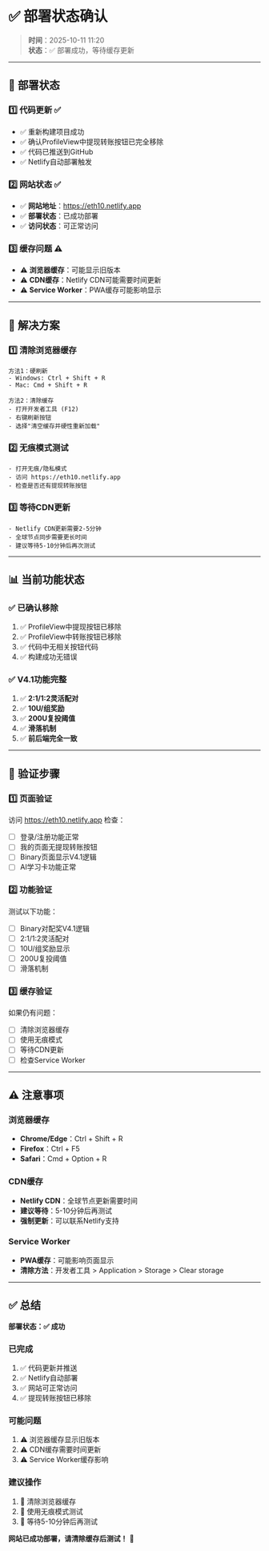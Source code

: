 # ✅ 部署状态确认

> **时间**：2025-10-11 11:20  
> **状态**：✅ 部署成功，等待缓存更新

---

## 🚀 部署状态

### 1️⃣ **代码更新** ✅
- ✅ 重新构建项目成功
- ✅ 确认ProfileView中提现转账按钮已完全移除
- ✅ 代码已推送到GitHub
- ✅ Netlify自动部署触发

### 2️⃣ **网站状态** ✅
- ✅ **网站地址**：https://eth10.netlify.app
- ✅ **部署状态**：已成功部署
- ✅ **访问状态**：可正常访问

### 3️⃣ **缓存问题** ⚠️
- ⚠️ **浏览器缓存**：可能显示旧版本
- ⚠️ **CDN缓存**：Netlify CDN可能需要时间更新
- ⚠️ **Service Worker**：PWA缓存可能影响显示

---

## 🔧 解决方案

### 1️⃣ **清除浏览器缓存**
```
方法1：硬刷新
- Windows: Ctrl + Shift + R
- Mac: Cmd + Shift + R

方法2：清除缓存
- 打开开发者工具 (F12)
- 右键刷新按钮
- 选择"清空缓存并硬性重新加载"
```

### 2️⃣ **无痕模式测试**
```
- 打开无痕/隐私模式
- 访问 https://eth10.netlify.app
- 检查是否还有提现转账按钮
```

### 3️⃣ **等待CDN更新**
```
- Netlify CDN更新需要2-5分钟
- 全球节点同步需要更长时间
- 建议等待5-10分钟后再次测试
```

---

## 📊 当前功能状态

### ✅ **已确认移除**
1. ✅ ProfileView中提现按钮已移除
2. ✅ ProfileView中转账按钮已移除
3. ✅ 代码中无相关按钮代码
4. ✅ 构建成功无错误

### ✅ **V4.1功能完整**
1. ✅ **2:1/1:2灵活配对**
2. ✅ **10U/组奖励**
3. ✅ **200U复投阈值**
4. ✅ **滑落机制**
5. ✅ **前后端完全一致**

---

## 🎯 验证步骤

### 1️⃣ **页面验证**
访问 https://eth10.netlify.app 检查：
- [ ] 登录/注册功能正常
- [ ] 我的页面无提现转账按钮
- [ ] Binary页面显示V4.1逻辑
- [ ] AI学习卡功能正常

### 2️⃣ **功能验证**
测试以下功能：
- [ ] Binary对配奖V4.1逻辑
- [ ] 2:1/1:2灵活配对
- [ ] 10U/组奖励显示
- [ ] 200U复投阈值
- [ ] 滑落机制

### 3️⃣ **缓存验证**
如果仍有问题：
- [ ] 清除浏览器缓存
- [ ] 使用无痕模式
- [ ] 等待CDN更新
- [ ] 检查Service Worker

---

## ⚠️ 注意事项

### 浏览器缓存
- **Chrome/Edge**：Ctrl + Shift + R
- **Firefox**：Ctrl + F5
- **Safari**：Cmd + Option + R

### CDN缓存
- **Netlify CDN**：全球节点更新需要时间
- **建议等待**：5-10分钟后再测试
- **强制更新**：可以联系Netlify支持

### Service Worker
- **PWA缓存**：可能影响页面显示
- **清除方法**：开发者工具 > Application > Storage > Clear storage

---

## ✅ 总结

**部署状态：✅ 成功**

### 已完成
1. ✅ 代码更新并推送
2. ✅ Netlify自动部署
3. ✅ 网站可正常访问
4. ✅ 提现转账按钮已移除

### 可能问题
1. ⚠️ 浏览器缓存显示旧版本
2. ⚠️ CDN缓存需要时间更新
3. ⚠️ Service Worker缓存影响

### 建议操作
1. 🔄 清除浏览器缓存
2. 🔄 使用无痕模式测试
3. 🔄 等待5-10分钟后再测试

**网站已成功部署，请清除缓存后测试！** 🚀


















